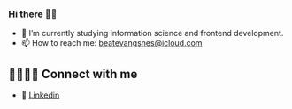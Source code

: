 ### Hi there 👋🏽

- 🫧 I’m currently studying information science and frontend development.
- 📫 How to reach me: beatevangsnes@icloud.com

## 🫱🏽‍🫲🏾 Connect with me
- 🪩 [Linkedin](https://www.linkedin.com/in/beate-vangsnes/)


<!--
**Beatevangsnes/Beatevangsnes** is a ✨ _special_ ✨ repository because its `README.md` (this file) appears on your GitHub profile.

Here are some ideas to get you started:

- 🔭 I’m currently working on ...
- 🌱 I’m currently learning ...
- 👯 I’m looking to collaborate on ...
- 🤔 I’m looking for help with ...
- 💬 Ask me about ...
- 📫 How to reach me: beatevangsnes@icloud.com
- 😄 Pronouns: ...
- ⚡ Fun fact: ...
-->
